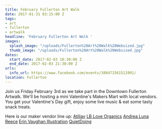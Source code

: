 ```yaml
---
title: February Fullerton Art Walk
date: 2017-01-31 03:15:00 Z
tags:
- art
- fullerton
- artwalk
headline: 'February Fullerton Art Walk '
images:
  splash_image: "/uploads/Fullerton%20Art%20Walk%20Websized.jpg"
  thumb_image: "/uploads/Fullerton%20Art%20Walk%20Websized.jpg"
dates:
  start_date: 2017-02-03 18:30:00 Z
  end_date: 2017-02-03 21:30:00 Z
urls:
  info_url: https://www.facebook.com/events/388471561511991/
location: Fullerton
---
```


Join us Friday February 3rd as we take part in the Downtown Fullerton Artwalk. We'll be hosting a mini Valentine's Makers Mart with local vendors. You get your Valentine's Day gift, enjoy some live music & eat some tasty snack treats. 

Here is our maker vendor line up:
[Atiliay](http://www.atiliay.com)
[LB Love Organics](https://www.etsy.com/shop/LBLoveOrganics)
[Andrea Luna Reece](https://www.etsy.com/shop/LunaReece)
[Erin Vaughan Illustration](https://www.etsy.com/shop/ErinVaughan)
[QuietDoing](https://www.etsy.com/people/QuietDoing?ref=pr_profile)